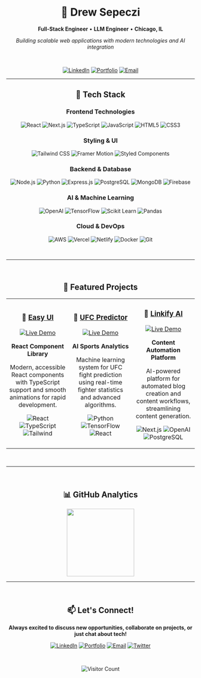 <div align="center">

# 👋 Drew Sepeczi
**Full-Stack Engineer** • **LLM Engineer** • **Chicago, IL**

*Building scalable web applications with modern technologies and AI integration*

<br>

[![LinkedIn](https://img.shields.io/badge/LinkedIn-0A66C2?style=for-the-badge&logo=linkedin&logoColor=white)](https://linkedin.com/in/drewsepeczi)
[![Portfolio](https://img.shields.io/badge/Portfolio-FF6B6B?style=for-the-badge&logo=safari&logoColor=white)](https://drewsepsi.netlify.app)
[![Email](https://img.shields.io/badge/Email-EA4335?style=for-the-badge&logo=gmail&logoColor=white)](mailto:your-email@example.com)

---

## 🚀 Tech Stack

### Frontend Technologies
![React](https://img.shields.io/badge/React-61DAFB?style=for-the-badge&logo=react&logoColor=black)
![Next.js](https://img.shields.io/badge/Next.js-000000?style=for-the-badge&logo=next.js&logoColor=white)
![TypeScript](https://img.shields.io/badge/TypeScript-3178C6?style=for-the-badge&logo=typescript&logoColor=white)
![JavaScript](https://img.shields.io/badge/JavaScript-F7DF1E?style=for-the-badge&logo=javascript&logoColor=black)
![HTML5](https://img.shields.io/badge/HTML5-E34F26?style=for-the-badge&logo=html5&logoColor=white)
![CSS3](https://img.shields.io/badge/CSS3-1572B6?style=for-the-badge&logo=css3&logoColor=white)

### Styling & UI
![Tailwind CSS](https://img.shields.io/badge/Tailwind_CSS-06B6D4?style=for-the-badge&logo=tailwind-css&logoColor=white)
![Framer Motion](https://img.shields.io/badge/Framer_Motion-0055FF?style=for-the-badge&logo=framer&logoColor=white)
![Styled Components](https://img.shields.io/badge/Styled_Components-DB7093?style=for-the-badge&logo=styled-components&logoColor=white)

### Backend & Database
![Node.js](https://img.shields.io/badge/Node.js-339933?style=for-the-badge&logo=node.js&logoColor=white)
![Python](https://img.shields.io/badge/Python-3776AB?style=for-the-badge&logo=python&logoColor=white)
![Express.js](https://img.shields.io/badge/Express.js-000000?style=for-the-badge&logo=express&logoColor=white)
![PostgreSQL](https://img.shields.io/badge/PostgreSQL-4169E1?style=for-the-badge&logo=postgresql&logoColor=white)
![MongoDB](https://img.shields.io/badge/MongoDB-47A248?style=for-the-badge&logo=mongodb&logoColor=white)
![Firebase](https://img.shields.io/badge/Firebase-FFCA28?style=for-the-badge&logo=firebase&logoColor=black)

### AI & Machine Learning
![OpenAI](https://img.shields.io/badge/OpenAI-412991?style=for-the-badge&logo=openai&logoColor=white)
![TensorFlow](https://img.shields.io/badge/TensorFlow-FF6F00?style=for-the-badge&logo=tensorflow&logoColor=white)
![Scikit Learn](https://img.shields.io/badge/Scikit_Learn-F7931E?style=for-the-badge&logo=scikit-learn&logoColor=white)
![Pandas](https://img.shields.io/badge/Pandas-150458?style=for-the-badge&logo=pandas&logoColor=white)

### Cloud & DevOps
![AWS](https://img.shields.io/badge/AWS-232F3E?style=for-the-badge&logo=amazon-aws&logoColor=white)
![Vercel](https://img.shields.io/badge/Vercel-000000?style=for-the-badge&logo=vercel&logoColor=white)
![Netlify](https://img.shields.io/badge/Netlify-00C7B7?style=for-the-badge&logo=netlify&logoColor=white)
![Docker](https://img.shields.io/badge/Docker-2496ED?style=for-the-badge&logo=docker&logoColor=white)
![Git](https://img.shields.io/badge/Git-F05032?style=for-the-badge&logo=git&logoColor=white)

<br>

---

<br>

## 💼 Featured Projects

<table>
<tr>
<td width="33%" align="center">

### 🎨 [Easy UI](https://ez-ui.netlify.app/)
[![Live Demo](https://img.shields.io/badge/Live_Demo-FF6B6B?style=for-the-badge&logo=safari&logoColor=white)](https://ez-ui.netlify.app/)

**React Component Library**

Modern, accessible React components with TypeScript support and smooth animations for rapid development.

![React](https://img.shields.io/badge/React-61DAFB?style=flat-square&logo=react&logoColor=black)
![TypeScript](https://img.shields.io/badge/TypeScript-3178C6?style=flat-square&logo=typescript&logoColor=white)
![Tailwind](https://img.shields.io/badge/Tailwind-06B6D4?style=flat-square&logo=tailwind-css&logoColor=white)

</td>
<td width="33%" align="center">

### 🥊 [UFC Predictor](https://ufc-predict.netlify.app/)
[![Live Demo](https://img.shields.io/badge/Live_Demo-4ECDC4?style=for-the-badge&logo=safari&logoColor=white)](https://ufc-predict.netlify.app/)

**AI Sports Analytics**

Machine learning system for UFC fight prediction using real-time fighter statistics and advanced algorithms.

![Python](https://img.shields.io/badge/Python-3776AB?style=flat-square&logo=python&logoColor=white)
![TensorFlow](https://img.shields.io/badge/TensorFlow-FF6F00?style=flat-square&logo=tensorflow&logoColor=white)
![React](https://img.shields.io/badge/React-61DAFB?style=flat-square&logo=react&logoColor=black)

</td>
<td width="33%" align="center">

### 🤖 [Linkify AI](https://linkify.wiki/)
[![Live Demo](https://img.shields.io/badge/Live_Demo-9B59B6?style=for-the-badge&logo=safari&logoColor=white)](https://linkify.wiki/)

**Content Automation Platform**

AI-powered platform for automated blog creation and content workflows, streamlining content generation.

![Next.js](https://img.shields.io/badge/Next.js-000000?style=flat-square&logo=next.js&logoColor=white)
![OpenAI](https://img.shields.io/badge/OpenAI-412991?style=flat-square&logo=openai&logoColor=white)
![PostgreSQL](https://img.shields.io/badge/PostgreSQL-4169E1?style=flat-square&logo=postgresql&logoColor=white)

</td>
</tr>
</table>

<br>

---

<br>

## 📊 GitHub Analytics

<div align="center">
  <img height="180em" src="https://github-readme-stats.vercel.app/api/top-langs/?username=drewsephski&layout=compact&theme=radical&hide_border=true&bg_color=0D1117&title_color=FF6B6B&text_color=C9D1D9"/>
</div>

---

<br>

## 📫 Let's Connect!

**Always excited to discuss new opportunities, collaborate on projects, or just chat about tech!**

[![LinkedIn](https://img.shields.io/badge/LinkedIn-0A66C2?style=for-the-badge&logo=linkedin&logoColor=white)](https://linkedin.com/in/drewsepeczi)
[![Portfolio](https://img.shields.io/badge/Portfolio-FF6B6B?style=for-the-badge&logo=safari&logoColor=white)](https://drewsepsi.netlify.app)
[![Email](https://img.shields.io/badge/Email-EA4335?style=for-the-badge&logo=gmail&logoColor=white)](mailto:your-email@example.com)
[![Twitter](https://img.shields.io/badge/Twitter-1DA1F2?style=for-the-badge&logo=twitter&logoColor=white)](https://twitter.com/yourusername)

<br>

![Visitor Count](https://visitor-badge.laobi.icu/badge?page_id=drewsephski.drewsephski&left_color=FF6B6B&right_color=4ECDC4&left_text=Profile%20Views)

</div>
